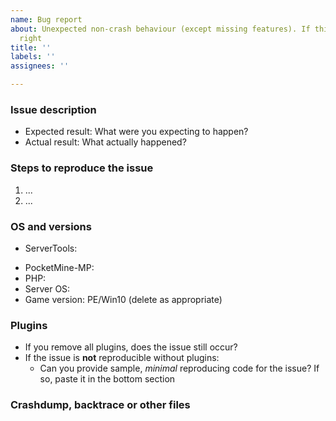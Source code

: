 ```yaml
---
name: Bug report
about: Unexpected non-crash behaviour (except missing features). If this doesn’t look
  right
title: ''
labels: ''
assignees: ''

---
```


### Issue description

- Expected result: What were you expecting to happen?
- Actual result: What actually happened?

### Steps to reproduce the issue
1. ...
2. ...

### OS and versions
<!-- try the `/bcp status` command | LATEST IS NOT A VALID VERSION -->
* ServerTools:
<!-- try the `version` command | LATEST IS NOT A VALID VERSION -->
* PocketMine-MP:
* PHP:
* Server OS:
* Game version: PE/Win10 (delete as appropriate)

### Plugins
<!--- use the `plugins` command and paste the output below -->

- If you remove all plugins, does the issue still occur?
- If the issue is **not** reproducible without plugins:
  - Can you provide sample, *minimal* reproducing code for the issue? If so, paste it in the bottom section

### Crashdump, backtrace or other files
<!--- Use gist or anything else to add other files and add links here -->
